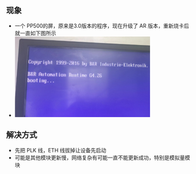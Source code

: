 ## 现象
- 一个 PP500的屏，原来是3.0版本的程序，现在升级了 AR 版本，重新烧卡后就一直如下图所示
- ![](FILES/035PP500的屏升级了AR版本重新烧卡持续蓝屏/image-20230610114551405.png)

## 解决方式
 - 先把 PLK 线，ETH 线拔掉让设备先启动
 - 可能是其他模块更新慢，网络复杂有可能一直不能更新成功，特别是模拟量模块
